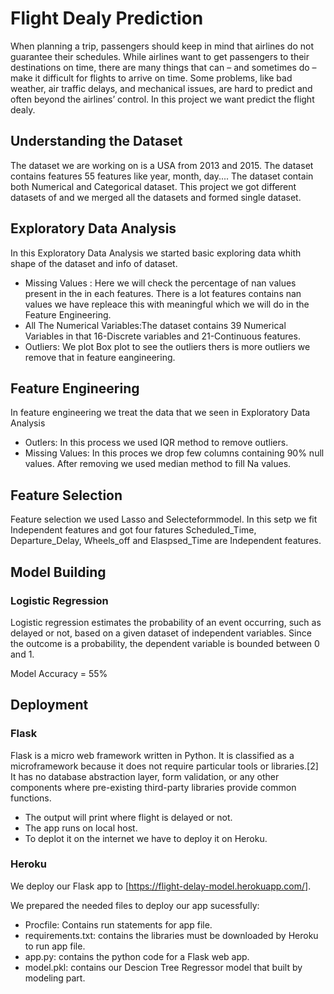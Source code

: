 
# Flight Dealy Prediction
When planning a trip, passengers should keep in mind that airlines do not guarantee their schedules. While airlines want to get passengers to their destinations on time, there are many things that can – and sometimes do – make it difficult for flights to arrive on time. Some problems, like bad weather, air traffic delays, and mechanical issues, are hard to predict and often beyond the airlines’ control. In this project we want predict the flight dealy.

## Understanding the Dataset
The dataset we are working on is a USA from 2013 and 2015. The dataset contains features 55 features like year, month, day.... The dataset contain both Numerical and Categorical dataset. This project we got different datasets of and we merged all the datasets and formed single dataset.

## Exploratory Data Analysis

In this Exploratory Data Analysis we started  basic exploring data whith shape of the dataset and info of dataset.


* Missing Values : Here we will check the percentage of nan values present in the in each features. There is a lot features contains nan values we have repleace this with meaningful which we will do in the Feature Engineering. 
* All The Numerical Variables:The dataset contains 39 Numerical Variables in that 16-Discrete variables and 21-Continuous features.   
* Outliers: We plot Box plot to see the outliers thers is more outliers we remove that in feature eangineering. 


## Feature Engineering
In feature engineering we treat the data that we seen in Exploratory Data Analysis
* Outlers:  In this process we used IQR method to remove outliers.
* Missing Values: In this proces we drop few columns containing 90% null values. After removing we used median method to fill Na values.

## Feature Selection
Feature selection we used Lasso and Selecteformmodel. In this setp we fit Independent features and got four fatures Scheduled_Time, Departure_Delay, Wheels_off and Elaspsed_Time are Independent features.

## Model Building

### Logistic Regression
Logistic regression estimates the probability of an event occurring, such as delayed or not, based on a given dataset of independent variables. Since the outcome is a probability, the dependent variable is bounded between 0 and 1.

Model Accuracy = 55%

## Deployment
### Flask 
Flask is a micro web framework written in Python. It is classified as a microframework because it does not require particular tools or libraries.[2] It has no database abstraction layer, form validation, or any other components where pre-existing third-party libraries provide common functions.

- The output will print where flight is delayed or not.
- The app runs on local host.
- To deplot it on the internet we have to deploy it on Heroku.

### Heroku
We deploy our Flask app to [https://flight-delay-model.herokuapp.com/].

We prepared the needed files to deploy our app sucessfully:
- Procfile: Contains run statements for app file.
- requirements.txt: contains the libraries must be downloaded by Heroku to run app file.
- app.py: contains the python code for a Flask web app.
- model.pkl: contains our Descion Tree Regressor model that built by modeling part.








